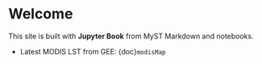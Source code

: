 # Welcome

This site is built with **Jupyter Book** from MyST Markdown and notebooks.

- Latest MODIS LST from GEE: {doc}`modisMap`


